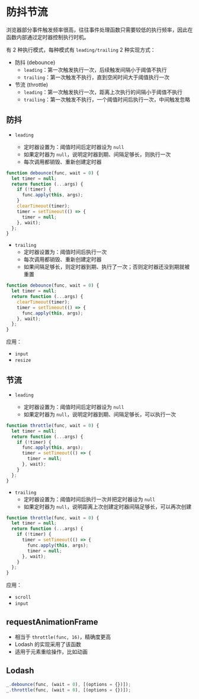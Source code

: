 # 防抖节流

浏览器部分事件触发频率很高，往往事件处理函数只需要较低的执行频率，因此在函数内部通过定时器控制执行时机。

有 2 种执行模式，每种模式有 `leading/trailing` 2 种实现方式：

- 防抖 (debounce)
  - `leading`：第一次触发执行一次，后续触发间隔小于阈值不执行
  - `trailing`：第一次触发不执行，直到空闲时间大于阈值执行一次
- 节流 (throttle)
  - `leading`：第一次触发执行一次，距离上次执行的间隔小于阈值不执行
  - `trailing`：第一次触发不执行，一个阈值时间后执行一次，中间触发忽略

## 防抖

- `leading`

  - 定时器设置为：阈值时间后定时器设为 `null`
  - 如果定时器为 `null`，说明定时器到期、间隔足够长，则执行一次
  - 每次调用都销毁、重新创建定时器

```js
function debounce(func, wait = 0) {
  let timer = null;
  return function (...args) {
    if (!timer) {
      func.apply(this, args);
    }
    clearTimeout(timer);
    timer = setTimeout(() => {
      timer = null;
    }, wait);
  };
}
```

- `trailing`
  - 定时器设置为：阈值时间后执行一次
  - 每次调用都销毁、重新创建定时器
  - 如果间隔足够长，则定时器到期、执行了一次；否则定时器还没到期就被重置

```js
function debounce(func, wait = 0) {
  let timer = null;
  return function (...args) {
    clearTimeout(timer);
    timer = setTimeout(() => {
      func.apply(this, args);
    }, wait);
  };
}
```

应用：

- `input`
- `resize`

## 节流

- `leading`

  - 定时器设置为：阈值时间后定时器设为 `null`
  - 如果定时器为 `null`，说明定时器到期、间隔足够长，可以执行一次

```js
function throttle(func, wait = 0) {
  let timer = null;
  return function (...args) {
    if (!timer) {
      func.apply(this, args);
      timer = setTimeout(() => {
        timer = null;
      }, wait);
    }
  };
}
```

- `trailing`
  - 定时器设置为：阈值时间后执行一次并把定时器设为 `null`
  - 如果定时器为 `null`，说明距离上次创建定时器间隔足够长，可以再次创建

```js
function throttle(func, wait = 0) {
  let timer = null;
  return function (...args) {
    if (!timer) {
      timer = setTimeout(() => {
        func.apply(this, args);
        timer = null;
      }, wait);
    }
  };
}
```

应用：

- `scroll`
- `input`

## requestAnimationFrame

- 相当于 `throttle(func, 16)`，精确度更高
- Lodash 的实现采用了该函数
- 适用于元素重绘操作，比如动画

## Lodash

```js
_.debounce(func, (wait = 0), [(options = {})]);
_.throttle(func, (wait = 0), [(options = {})]);
```
